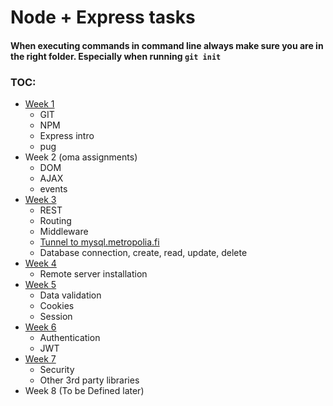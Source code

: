 # Node + Express tasks
#### When executing commands in command line always make sure you are in the right folder. Especially when running `git init`
### TOC:
* [Week 1](week1.md)
   * GIT
   * NPM
   * Express intro
   * pug
* Week 2 (oma assignments)
   * DOM
   * AJAX
   * events
* [Week 3](week3.md)
   * REST
   * Routing
   * Middleware
   * [Tunnel to mysql.metropolia.fi](mysql+tunneling.md)
   * Database connection, create, read, update, delete
* [Week 4](week4.md)
   * Remote server installation
* [Week 5](week5.md)
   * Data validation
   * Cookies
   * Session
* [Week 6](week6.md)
   * Authentication
   * JWT
* [Week 7](week7.md)
   * Security
   * Other 3rd party libraries
* Week 8 (To be Defined later)
